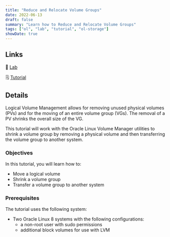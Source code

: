 ```yaml
---
title: "Reduce and Relocate Volume Groups"
date: 2022-06-13
draft: false
summary: "Learn how to Reduce and Relocate Volume Groups"
tags: ["ol", "lab", "tutorial", "ol-storage"]
showDate: true
---
```


## Links

:crescent_moon: [Lab](https://luna.oracle.com/lab/ee495d1a-4e00-4d77-9719-2f27591d1ecd)

:spiral_notepad: [Tutorial](https://docs.oracle.com/en/learn/ol-move-lvm)

## Details

Logical Volume Management allows for removing unused physical volumes (PVs) and for the moving of an entire volume group (VGs). The removal of a PV shrinks the overall size of the VG.

This tutorial will work with the Oracle Linux Volume Manager utilities to shrink a volume group by removing a physical volume and then transferring the volume group to another system.

### Objectives

In this tutorial, you will learn how to:

- Move a logical volume
- Shrink a volume group
- Transfer a volume group to another system

### Prerequisites

The tutorial uses the following system:

- Two Oracle Linux 8 systems with the following configurations:
  - a non-root user with sudo permissions
  - additional block volumes for use with LVM
